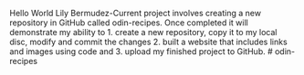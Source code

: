 Hello World
Lily Bermudez-Current project involves creating a new repository in GitHub called odin-recipes. Once completed it will demonstrate my ability to 1. create a new repository, copy it to my local disc, modify and commit the changes 2. built a website that includes links and images using code and 3. upload my finished project to GitHub. # odin-recipes